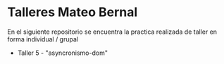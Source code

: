 # Talleres Mateo Bernal
En el siguiente repositorio se encuentra la practica realizada de taller en forma individual / grupal

* Taller 5 - "asyncronismo-dom"

